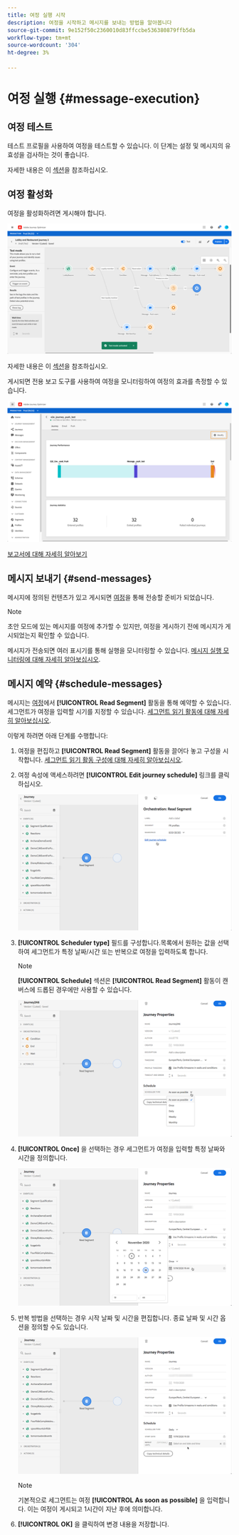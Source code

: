```yaml
---
title: 여정 실행 시작
description: 여정을 시작하고 메시지를 보내는 방법을 알아봅니다
source-git-commit: 9e152f50c2360010d83ffccbe536380879ffb5da
workflow-type: tm+mt
source-wordcount: '304'
ht-degree: 3%

---
```



# 여정 실행 {#message-execution}

## 여정 테스트

테스트 프로필을 사용하여 여정을 테스트할 수 있습니다. 이 단계는 설정 및 메시지의 유효성을 검사하는 것이 좋습니다.

자세한 내용은 이 [섹션](testing-the-journey.md)을 참조하십시오.

## 여정 활성화

여정을 활성화하려면 게시해야 합니다.

![](../assets/jo-journeyuc2_32bis.png)

자세한 내용은 이 [섹션](publishing-the-journey.md)을 참조하십시오.


게시되면 전용 보고 도구를 사용하여 여정을 모니터링하여 여정의 효과를 측정할 수 있습니다.

![](../assets/jo-dynamic_report_journey_12.png)

[보고서에 대해 자세히 알아보기](../reports/live-report.md)

## 메시지 보내기 {#send-messages}

메시지에 정의된 컨텐츠가 있고 게시되면 [여정](journey.md)을 통해 전송할 준비가 되었습니다.

>[!NOTE]
>
>초안 모드에 있는 메시지를 여정에 추가할 수 있지만, 여정을 게시하기 전에 메시지가 게시되었는지 확인할 수 있습니다.

메시지가 전송되면 여러 표시기를 통해 실행을 모니터링할 수 있습니다. [메시지 실행 모니터링에 대해 자세히 알아보십시오](../message-monitoring.md).

## 메시지 예약 {#schedule-messages}

메시지는 [여정](journey.md)에서 **[!UICONTROL Read Segment]** 활동을 통해 예약할 수 있습니다. 세그먼트가 여정을 입력할 시기를 지정할 수 있습니다. [세그먼트 읽기 활동에 대해 자세히 알아보십시오](read-segment.md).

이렇게 하려면 아래 단계를 수행합니다:

1. 여정을 편집하고 **[!UICONTROL Read Segment]** 활동을 끌어다 놓고 구성을 시작합니다. [세그먼트 읽기 활동 구성에 대해 자세히 알아보십시오](read-segment.md#configuring-segment-trigger-activity).

1. 여정 속성에 액세스하려면 **[!UICONTROL Edit journey schedule]** 링크를 클릭하십시오.

   ![](../assets/message-read-segment-schedule.png)

1. **[!UICONTROL Scheduler type]** 필드를 구성합니다.목록에서 원하는 값을 선택하여 세그먼트가 특정 날짜/시간 또는 반복으로 여정을 입력하도록 합니다.

   >[!NOTE]
   >
   >**[!UICONTROL Schedule]** 섹션은 **[!UICONTROL Read Segment]** 활동이 캔버스에 드롭된 경우에만 사용할 수 있습니다.

   ![](../assets/message-read-segment-scheduler.png)

1. **[!UICONTROL Once]** 을 선택하는 경우 세그먼트가 여정을 입력할 특정 날짜와 시간을 정의합니다.

   ![](../assets/message-read-segment-scheduler-once.png)

1. 반복 방법을 선택하는 경우 시작 날짜 및 시간을 편집합니다. 종료 날짜 및 시간 옵션을 정의할 수도 있습니다.

   ![](../assets/message-read-segment-scheduler-daily.png)

   >[!NOTE]
   >
   >기본적으로 세그먼트는 여정 **[!UICONTROL As soon as possible]** 을 입력합니다. 이는 여정이 게시되고 1시간이 지난 후에 의미합니다.

1. **[!UICONTROL OK]** 을 클릭하여 변경 내용을 저장합니다.

<!--Unitary messages that are triggered by an event within a journey cannot be scheduled.-->
